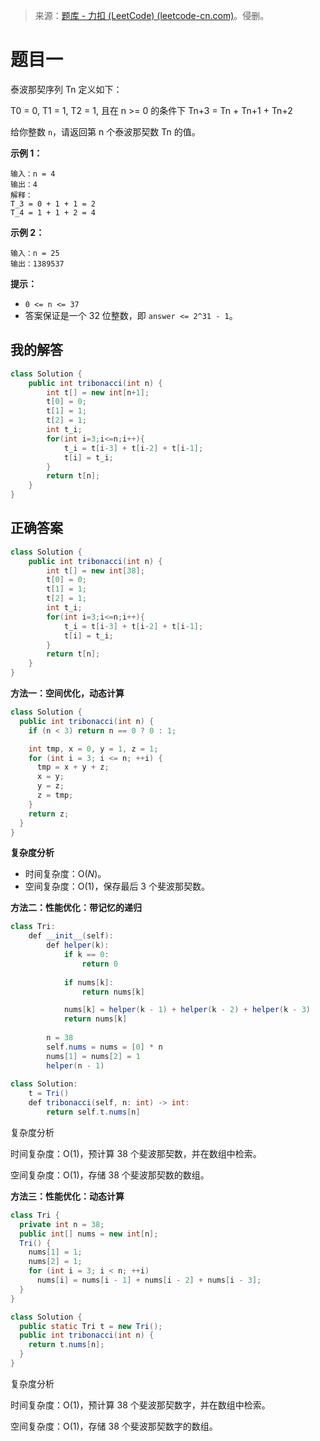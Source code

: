 > 来源：[题库 - 力扣 (LeetCode) (leetcode-cn.com)](https://leetcode-cn.com/problems/)。侵删。

# 题目一

泰波那契序列 Tn 定义如下： 

T0 = 0, T1 = 1, T2 = 1, 且在 n >= 0 的条件下 Tn+3 = Tn + Tn+1 + Tn+2

给你整数 `n`，请返回第 n 个泰波那契数 Tn 的值。

**示例 1：**

```
输入：n = 4
输出：4
解释：
T_3 = 0 + 1 + 1 = 2
T_4 = 1 + 1 + 2 = 4
```

**示例 2：**

```
输入：n = 25
输出：1389537
```

**提示：**

+ `0 <= n <= 37`
+ 答案保证是一个 32 位整数，即 `answer <= 2^31 - 1`。



## 我的解答

```java
class Solution {
    public int tribonacci(int n) {
        int t[] = new int[n+1];
        t[0] = 0;
        t[1] = 1;
        t[2] = 1;
        int t_i;
        for(int i=3;i<=n;i++){
            t_i = t[i-3] + t[i-2] + t[i-1];
            t[i] = t_i;
        }
        return t[n];
    }
}
```





## 正确答案

```java
class Solution {
    public int tribonacci(int n) {
        int t[] = new int[38];
        t[0] = 0;
        t[1] = 1;
        t[2] = 1;
        int t_i;
        for(int i=3;i<=n;i++){
            t_i = t[i-3] + t[i-2] + t[i-1];
            t[i] = t_i;
        }
        return t[n];
    }
}
```

**方法一：空间优化，动态计算**

```java
class Solution {
  public int tribonacci(int n) {
    if (n < 3) return n == 0 ? 0 : 1;

    int tmp, x = 0, y = 1, z = 1;
    for (int i = 3; i <= n; ++i) {
      tmp = x + y + z;
      x = y;
      y = z;
      z = tmp;
    }
    return z;
  }
}
```

**复杂度分析**

- 时间复杂度：O(*N*)。
- 空间复杂度：O(1)，保存最后 3 个斐波那契数。



**方法二：性能优化：带记忆的递归**

```java
class Tri:
    def __init__(self):
        def helper(k):
            if k == 0:
                return 0
            
            if nums[k]:
                return nums[k]

            nums[k] = helper(k - 1) + helper(k - 2) + helper(k - 3) 
            return nums[k]
        
        n = 38
        self.nums = nums = [0] * n
        nums[1] = nums[2] = 1
        helper(n - 1)
                    
class Solution:
    t = Tri()
    def tribonacci(self, n: int) -> int:
        return self.t.nums[n]
```

复杂度分析

时间复杂度：O(1)，预计算 38 个斐波那契数，并在数组中检索。

空间复杂度：O(1)，存储 38 个斐波那契数的数组。



**方法三：性能优化：动态计算**

```java
class Tri {
  private int n = 38;
  public int[] nums = new int[n];
  Tri() {
    nums[1] = 1;
    nums[2] = 1;
    for (int i = 3; i < n; ++i)
      nums[i] = nums[i - 1] + nums[i - 2] + nums[i - 3];
  }
}

class Solution {
  public static Tri t = new Tri();
  public int tribonacci(int n) {
    return t.nums[n];
  }
}
```

复杂度分析

时间复杂度：O(1)，预计算 38 个斐波那契数字，并在数组中检索。

空间复杂度：O(1)，存储 38 个斐波那契数字的数组。
